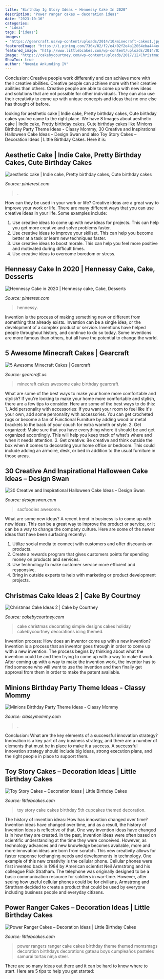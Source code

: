 ```yaml
---
title: "Birthday Ig Story Ideas ~ Hennessy Cake In 2020"
description: "Power ranger cakes – decoration ideas"
date: "2023-10-16"
categories:
- "ideas"
tags: ["ideas"]
images:
- "https://gearcraft.us/wp-content/uploads/2014/10/minecraft-cakes1.jpg"
featuredImage: "https://i.pinimg.com/736x/02/f2/e4/02f2e4a12064eba444edac7efcc10493.jpg"
featured_image: "http://www.littlebcakes.com/wp-content/uploads/2014/02/Toy-Story-Cake-Ideas.jpg"
image: "https://cakebycourtney.com/wp-content/uploads/2017/12/Christmas-Cake-Ideas-2-768x1024.jpg"
ShowToc: true
author: "Noemie Ankunding IV"
---
```



Conclusion: Creative people work differently and can achieve more with their creative abilities.
Creative people can achieve more with their creative abilities than others. Creative people are able to come up with new ideas and solutions that are not possible for other individuals. They can also use their creativity to come up with unique concepts and ideas that no one else has thought of before.

	

		
looking for aesthetic cake | Indie cake, Pretty birthday cakes, Cute birthday cakes you've came to the right place. We have 8 Images about aesthetic cake | Indie cake, Pretty birthday cakes, Cute birthday cakes like Minions Birthday Party Theme Ideas - Classy Mommy, 30 Creative and Inspirational Halloween Cake Ideas – Design Swan and also Toy Story Cakes – Decoration Ideas | Little Birthday Cakes. Here it is:
		
    
## Aesthetic Cake | Indie Cake, Pretty Birthday Cakes, Cute Birthday Cakes

<img loading=lazy src="https://i.pinimg.com/736x/02/f2/e4/02f2e4a12064eba444edac7efcc10493.jpg" onerror="this.onerror=null;this.src='https://tse4.mm.bing.net/th?id=OIP.9mtkZl0_uM_PuZuDT1uIzwHaJ3&amp;pid=15.1';" alt="aesthetic cake | Indie cake, Pretty birthday cakes, Cute birthday cakes">

_Source: pinterest.com_

>. 

	

How can they be used in your work or life?
Creative ideas are a great way to improve your work or life. There are many different ways that you can use creative ideas in your life. Some examples include: 
1. Use creative ideas to come up with new ideas for projects. This can help you get more creative and solve problems faster. 
2. Use creative ideas to improve your skillset. This can help you become better at a task or learn new techniques faster. 
3. Use creative ideas to boost morale. This can help you feel more positive and motivated during difficult times. 
4. Use creative ideas to overcome boredom or stress.

    
## Hennessy Cake In 2020 | Hennessy Cake, Cake, Desserts

<img loading=lazy src="https://i.pinimg.com/736x/99/84/80/9984800705ebae0fbd3510a70db6bc9e.jpg" onerror="this.onerror=null;this.src='https://tse1.mm.bing.net/th?id=OIP.tz8VTfxufZeL023IV0UCSwHaLE&amp;pid=15.1';" alt="Hennessy Cake in 2020 | Hennessy cake, Cake, Desserts">

_Source: pinterest.com_

>hennessy. 

	

Invention is the process of making something new or different from something that already exists. Invention can be a single idea, or the development of a complex product or service. Inventions have helped people throughout history, and continue to do so today. Some inventions are more famous than others, but all have the potential to change the world.

    
## 5 Awesome Minecraft Cakes | Gearcraft

<img loading=lazy src="https://gearcraft.us/wp-content/uploads/2014/10/minecraft-cakes1.jpg" onerror="this.onerror=null;this.src='https://tse2.mm.bing.net/th?id=OIP.7DiJp8IFZJzuWHDS9EvjgAHaLH&amp;pid=15.1';" alt="5 Awesome Minecraft Cakes | Gearcraft">

_Source: gearcraft.us_

>minecraft cakes awesome cake birthday gearcraft. 

	

What are some of the best ways to make your home more comfortable and stylish?
If you're looking to make your home more comfortable and stylish, there are a few tips to consider. Here are some of the best ways to do this: 1. Add personality with accessories: If you want your room to feel like it's your own, add some personality with accessories. You can get crocheted rugs or become a fan of Functional Furniture by adding wood or metal brackets to the back of your couch for extra warmth or style. 2. Get organized: Make sure that you have everything where it should be and get organized accordingly. This will help you keep track of what's where and when it needs attention. 3. Get creative: Be creative and think outside the box when it comes to decorating your home office or bedroom. This could include adding an armoire, desk, or bed in addition to the usual furniture in those areas. 
    
## 30 Creative And Inspirational Halloween Cake Ideas – Design Swan

<img loading=lazy src="https://img.designswan.com/2014/10/halloweenCakes/25.jpg" onerror="this.onerror=null;this.src='https://tse3.mm.bing.net/th?id=OIP.oCHswWmQ-OCviDAz1BSDCQHaJ4&amp;pid=15.1';" alt="30 Creative and Inspirational Halloween Cake Ideas – Design Swan">

_Source: designswan.com_

>sacfoodies awesome. 

	

What are some new ideas?
A recent trend in business is to come up with new ideas. This can be a great way to improve the product or service, or it can be a way to change the company culture. Here are some of the newer ideas that have been surfacing recently: 
1. Utilize social media to connect with customers and offer discounts on products.
2. Create a rewards program that gives customers points for spending money on products and services. 
3. Use technology to make customer service more efficient and responsive. 
4. Bring in outside experts to help with marketing or product development projects.

    
## Christmas Cake Ideas 2 | Cake By Courtney

<img loading=lazy src="https://cakebycourtney.com/wp-content/uploads/2017/12/Christmas-Cake-Ideas-2-768x1024.jpg" onerror="this.onerror=null;this.src='https://tse1.mm.bing.net/th?id=OIP.63eNDwIUtlfKE1qdNmHN8wHaJ4&amp;pid=15.1';" alt="Christmas Cake Ideas 2 | Cake by Courtney">

_Source: cakebycourtney.com_

>cake christmas decorating simple designs cakes holiday cakebycourtney decorations icing themed. 

	

Invention process: How does an inventor come up with a new invention?
Invention is a process that an inventor goes through in order to come up with a new invention. The process begins by thinking about what the invention could be and then trying to come up with a way to make it work. After coming up with a way to make the invention work, the inventor has to find someone who will want to use the invention and then finally get approval from them in order to make the patent available.

    
## Minions Birthday Party Theme Ideas - Classy Mommy

<img loading=lazy src="https://classymommy.com/wp-content/uploads/2015/08/IMG_0336.jpg" onerror="this.onerror=null;this.src='https://tse3.mm.bing.net/th?id=OIP.EeCMJwmRcwA-KeoIb0oVSgHaJ4&amp;pid=15.1';" alt="Minions Birthday Party Theme Ideas - Classy Mommy">

_Source: classymommy.com_

>. 

	

Conclusion: What are the key elements of a successful innovation strategy?
Innovation is a key part of any business strategy, and there are a number of elements that must be in place to make it a success. A successful innovation strategy should include big ideas, strong execution plans, and the right people in place to support them.

    
## Toy Story Cakes – Decoration Ideas | Little Birthday Cakes

<img loading=lazy src="http://www.littlebcakes.com/wp-content/uploads/2014/02/Toy-Story-Cake-Ideas.jpg" onerror="this.onerror=null;this.src='https://tse3.mm.bing.net/th?id=OIP.SkDbF0H0TF2sYM-v-v5-wAHaLG&amp;pid=15.1';" alt="Toy Story Cakes – Decoration Ideas | Little Birthday Cakes">

_Source: littlebcakes.com_

>toy story cake cakes birthday 5th cupcakes themed decoration. 

	

The history of invention ideas: How has innovation changed over time?
Invention ideas have changed over time, and as a result, the history of Invention Ideas is reflective of that. One way invention ideas have changed is in how they are created.  In the past, invention ideas were often based on scientific understanding at the time they were conceived. However, as technology advances and new knowledge becomes available, more and more innovation ideas are born from scratch. This new creativity allows for faster response tochanging needs and developments in technology.
One example of this new creativity is the cellular phone. Cellular phones were first invented back in 1984 by American scientist Neil Armstrong and his colleague Rick Stratham. The telephone was originally designed to be a basic communication resource for soldiers in war-time. However, after seeing how useful cellular phones could be for civilians, Armstrong and Stratham decided to create a product that could be used by everyone including business people and everyday citizens.

    
## Power Ranger Cakes – Decoration Ideas | Little Birthday Cakes

<img loading=lazy src="http://www.littlebcakes.com/wp-content/uploads/2014/02/Power-Rangers-Cake.jpg" onerror="this.onerror=null;this.src='https://tse2.mm.bing.net/th?id=OIP.KS3pnbaxyDm1l5Uueur2KgHaJ0&amp;pid=15.1';" alt="Power Ranger Cakes – Decoration Ideas | Little Birthday Cakes">

_Source: littlebcakes.com_

>power rangers ranger cake cakes birthday theme themed momsmags decoration birthdays decorations gateau boys cumpleaños pasteles samurai tortas ninja steel. 

	

There are so many ideas out there and it can be hard to know where to start. Here are 5 tips to help you get started: 

